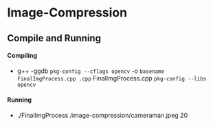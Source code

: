 # Image-Compression

## Compile and Running
#### Compiling
- g++ -ggdb `pkg-config --cflags opencv` -o `basename FinalImgProcess.cpp .cpp` FinalImgProcess.cpp `pkg-config --libs opencv`

#### Running
- ./FinalImgProcess /image-compression/cameraman.jpeg 20
